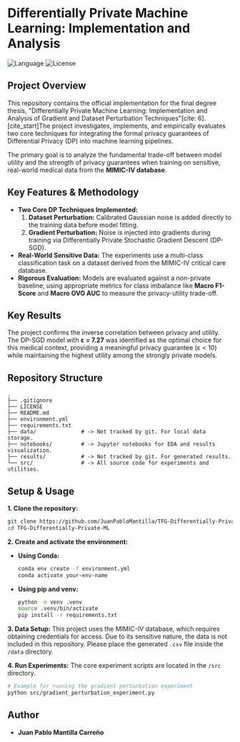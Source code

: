# Differentially Private Machine Learning: Implementation and Analysis

![Language](https://img.shields.io/badge/Language-Python-blue.svg)
![License](https://img.shields.io/badge/License-MIT-yellow.svg)

## Project Overview

This repository contains the official implementation for the final degree thesis, "Differentially Private Machine Learning: Implementation and Analysis of Gradient and Dataset Perturbation Techniques"[cite: 6]. [cite_start]The project investigates, implements, and empirically evaluates two core techniques for integrating the formal privacy guarantees of Differential Privacy (DP) into machine learning pipelines.

The primary goal is to analyze the fundamental trade-off between model utility and the strength of privacy guarantees when training on sensitive, real-world medical data from the **MIMIC-IV database**.

## Key Features & Methodology

* **Two Core DP Techniques Implemented:**
    1.  **Dataset Perturbation:** Calibrated Gaussian noise is added directly to the training data before model fitting.
    2.  **Gradient Perturbation:** Noise is injected into gradients during training via Differentially Private Stochastic Gradient Descent (DP-SGD).
* **Real-World Sensitive Data:** The experiments use a multi-class classification task on a dataset derived from the MIMIC-IV critical care database.
* **Rigorous Evaluation:** Models are evaluated against a non-private baseline, using appropriate metrics for class imbalance like **Macro F1-Score** and **Macro OVO AUC** to measure the privacy-utility trade-off.

## Key Results

The project confirms the inverse correlation between privacy and utility. The DP-SGD model with **ε = 7.27** was identified as the optimal choice for this medical context, providing a meaningful privacy guarantee (ε < 10) while maintaining the highest utility among the strongly private models.

## Repository Structure

```
.
├── .gitignore
├── LICENSE
├── README.md
├── environment.yml
├── requirements.txt
├── data/              # -> Not tracked by git. For local data storage.
├── notebooks/         # -> Jupyter notebooks for EDA and results visualization.
├── results/           # -> Not tracked by git. For generated results.
└── src/               # -> All source code for experiments and utilities.
```

## Setup & Usage

**1. Clone the repository:**
```bash
git clone https://github.com/JuanPabloMantilla/TFG-Differentially-Private-ML.git
cd TFG-Differentially-Private-ML
```

**2. Create and activate the environment:**

* **Using Conda:**
    ```bash
    conda env create -f environment.yml
    conda activate your-env-name
    ```
* **Using pip and venv:**
    ```bash
    python -m venv .venv
    source .venv/bin/activate
    pip install -r requirements.txt
    ```

**3. Data Setup:**
This project uses the MIMIC-IV database, which requires obtaining credentials for access. Due to its sensitive nature, the data is not included in this repository. Please place the generated `.csv` file inside the `/data` directory.

**4. Run Experiments:**
The core experiment scripts are located in the `/src` directory.
```bash
# Example for running the gradient perturbation experiment
python src/gradient_perturbation_experiment.py
```

## Author

* **Juan Pablo Mantilla Carreño**

